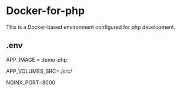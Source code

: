 # Docker-for-php

This is a Docker-based environment configured for php development.

## .env

APP_IMAGE =  demo-php

APP_VOLUMES_SRC=./src/

NGINX_PORT=8000